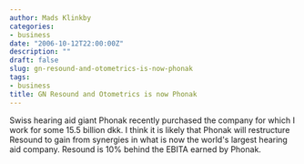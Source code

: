 ```yaml
---
author: Mads Klinkby
categories:
- business
date: "2006-10-12T22:00:00Z"
description: ""
draft: false
slug: gn-resound-and-otometrics-is-now-phonak
tags:
- business
title: GN Resound and Otometrics is now Phonak
---
```



Swiss hearing aid giant Phonak recently purchased the company for which I work for some 15.5 billion dkk. I think it is likely that Phonak will restructure Resound to gain from synergies in what is now the world's largest hearing aid company. Resound is 10% behind the EBITA earned by Phonak.


